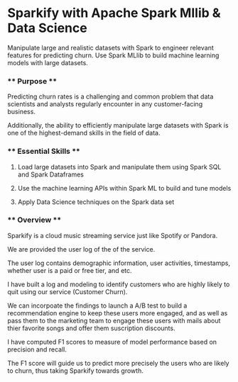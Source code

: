 # Sparkify with Apache Spark Mllib & Data Science
Manipulate large and realistic datasets with Spark to engineer relevant features for predicting churn. 
Use Spark MLlib to build machine learning models with large datasets.


### ** Purpose **

Predicting churn rates is a challenging and common problem that data scientists and analysts regularly encounter in any customer-facing business. 

Additionally, the ability to efficiently manipulate large datasets with Spark is one of the highest-demand skills in the field of data.

### ** Essential Skills **

1. Load large datasets into Spark and manipulate them using Spark SQL and Spark Dataframes

2. Use the machine learning APIs within Spark ML to build and tune models

3. Apply Data Science techniques on the Spark data set


### ** Overview **

Sparkify is a cloud music streaming service just like Spotify or Pandora. 

We are provided the user log of the of the service.

The user log contains demographic information, user activities, timestamps, whether user is a paid or free tier, and etc. 

I have built a log and modeling to identify customers who are highly likely to quit using our service (Customer Churn). 

We can incorpoate the findings to launch a A/B test to build a recommendation engine to keep these users more engaged, and as well as pass them to the marketing team to engage these users with mails about thier favorite songs and offer them suscription discounts.

I have computed F1 scores to measure of model performance based on precision and recall. 

The F1 score will guide us to predict more precisely the users who are likely to churn, thus taking Sparkify towards growth.
